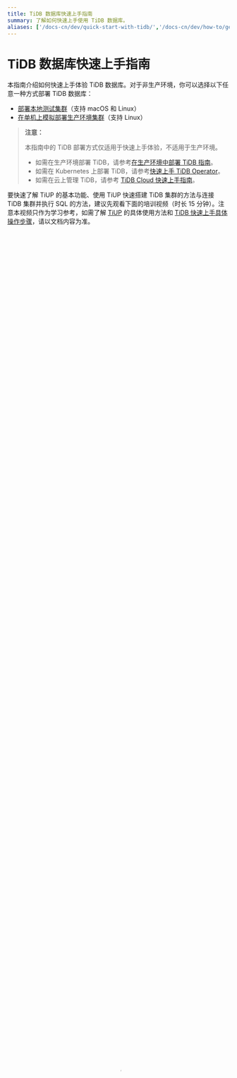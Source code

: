 ```yaml
---
title: TiDB 数据库快速上手指南
summary: 了解如何快速上手使用 TiDB 数据库。
aliases: ['/docs-cn/dev/quick-start-with-tidb/','/docs-cn/dev/how-to/get-started/local-cluster/install-from-docker-compose/']
---
```


# TiDB 数据库快速上手指南

本指南介绍如何快速上手体验 TiDB 数据库。对于非生产环境，你可以选择以下任意一种方式部署 TiDB 数据库：

- [部署本地测试集群](#部署本地测试集群)（支持 macOS 和 Linux）
- [在单机上模拟部署生产环境集群](#在单机上模拟部署生产环境集群)（支持 Linux）

> **注意：**
>
> 本指南中的 TiDB 部署方式仅适用于快速上手体验，不适用于生产环境。
>
> - 如需在生产环境部署 TiDB，请参考[在生产环境中部署 TiDB 指南](/production-deployment-using-tiup.md)。
> - 如需在 Kubernetes 上部署 TiDB，请参考[快速上手 TiDB Operator](https://docs.pingcap.com/zh/tidb-in-kubernetes/stable/get-started)。
> - 如需在云上管理 TiDB，请参考 [TiDB Cloud 快速上手指南](https://docs.pingcap.com/tidbcloud/tidb-cloud-quickstart)。

要快速了解 TiUP 的基本功能、使用 TiUP 快速搭建 TiDB 集群的方法与连接 TiDB 集群并执行 SQL 的方法，建议先观看下面的培训视频（时长 15 分钟）。注意本视频只作为学习参考，如需了解 [TiUP](/tiup/tiup-overview.md) 的具体使用方法和 [TiDB 快速上手具体操作步骤](#部署本地测试集群)，请以文档内容为准。

<video src="https://docs-download.pingcap.com/media/videos/docs-cn%2FLesson07_quick_start.mp4" width="100%" height="100%" controls="controls" poster="https://docs-download.pingcap.com/media/videos/docs-cn/poster_lesson7.png"></video>

## 部署本地测试集群

本节介绍如何利用本地 macOS 或者单机 Linux 环境快速部署 TiDB 测试集群。通过部署 TiDB 集群，你可以了解 TiDB 的基本架构，以及 TiDB、TiKV、PD、监控等基础组件的运行。

<SimpleTab>
<div label="macOS">

TiDB 是一个分布式系统。最基础的 TiDB 测试集群通常由 2 个 TiDB 实例、3 个 TiKV 实例、3 个 PD 实例和可选的 TiFlash 实例构成。通过 TiUP Playground，可以快速搭建出上述的一套基础测试集群，步骤如下：

1. 下载并安装 TiUP。

    
    ```shell
    curl --proto '=https' --tlsv1.2 -sSf https://tiup-mirrors.pingcap.com/install.sh | sh
    ```

    安装完成后会提示如下信息：

    ```log
    Successfully set mirror to https://tiup-mirrors.pingcap.com
    Detected shell: zsh
    Shell profile:  /Users/user/.zshrc
    /Users/user/.zshrc has been modified to add tiup to PATH
    open a new terminal or source /Users/user/.zshrc to use it
    Installed path: /Users/user/.tiup/bin/tiup
    ===============================================
    Have a try:     tiup playground
    ===============================================
    ```

    请注意上述输出中的 Shell profile 文件路径，下一步中需要使用该路径。

    > **注意：**
    >
    > v5.2.0 及以上版本的 TiDB 支持在 Apple silicon 芯片的机器上运行 `tiup playground`。

2. 声明全局环境变量。

    > **注意：**
    >
    > TiUP 安装完成后会提示 Shell profile 文件的绝对路径。在执行以下 `source` 命令前，需要将 `${your_shell_profile}` 修改为 Shell profile 文件的实际位置。

    
    ```shell
    source ${your_shell_profile}
    ```

3. 在当前 session 执行以下命令启动集群。

    > **注意：**
    >
    > - 如果按以下方式执行 playground，在结束部署测试后，TiUP 会自动清理掉原集群数据，重新执行命令会得到一个全新的集群。
    > - 如果希望持久化数据，需要在启动集群时添加 TiUP 的 `--tag` 参数，详见[启动集群时指定 `tag` 以保留数据](/tiup/tiup-playground.md#启动集群时指定-tag-以保留数据)。
    >
    >     ```shell
    >     tiup playground --tag ${tag_name}
    >     ```

    - 直接执行 `tiup playground` 命令会运行最新版本的 TiDB 集群，其中 TiDB、TiKV、PD 和 TiFlash 实例各 1 个：

        
        ```shell
        tiup playground
        ```

        如果这是你第一次运行该命令，TiUP 会下载最新版本的 TiDB 并启动集群。命令输出中将显示集群的端点列表：

        ```log
        🎉 TiDB Playground Cluster is started, enjoy!

        Connect TiDB:    mysql --comments --host 127.0.0.1 --port 4000 -u root
        TiDB Dashboard:  http://127.0.0.1:2379/dashboard
        Grafana:         http://127.0.0.1:3000
        ```

    - 也可以指定 TiDB 版本以及各组件实例个数，命令类似于：

        
        ```shell
        tiup playground v8.5.0 --db 2 --pd 3 --kv 3
        ```

        如果要查看当前支持部署的所有 TiDB 版本，执行 `tiup list tidb`。

4. 新开启一个 session 以访问 TiDB 数据库和集群端点。

    + 连接 TiDB 数据库：

        - 使用 TiUP `client` 连接 TiDB：

            ```shell
            tiup client
            ```

        - 或者使用 MySQL 客户端连接 TiDB：

            ```shell
            mysql --host 127.0.0.1 --port 4000 -u root
            ```

    - 访问 Prometheus 管理界面：<http://127.0.0.1:9090>。

    - 访问 [TiDB Dashboard](/dashboard/dashboard-intro.md) 页面：<http://127.0.0.1:2379/dashboard>，默认用户名为 `root`，密码为空。

    - 访问 Grafana 界面：<http://127.0.0.1:3000>，默认用户名和密码都为 `admin`。

5. （可选）[将数据加载到 TiFlash](/tiflash/tiflash-overview.md#使用-tiflash) 进行分析。

6. 测试完成之后，可以通过执行以下步骤来清理集群：

    1. 按下 <kbd>Control</kbd>+<kbd>C</kbd> 键停掉上述启用的 TiDB 服务。

    2. 等待服务退出操作完成后，执行以下命令：

        
        ```shell
        tiup clean --all
        ```

> **注意：**
>
> TiUP Playground 默认监听 `127.0.0.1`，服务仅本地可访问；若需要使服务可被外部访问，可使用 `--host` 参数指定监听网卡绑定外部可访问的 IP。

</div>
<div label="Linux">

TiDB 是一个分布式系统。最基础的 TiDB 测试集群通常由 2 个 TiDB 实例、3 个 TiKV 实例、3 个 PD 实例和可选的 TiFlash 实例构成。通过 TiUP Playground，可以快速搭建出上述的一套基础测试集群，步骤如下：

1. 下载并安装 TiUP。

    
    ```shell
    curl --proto '=https' --tlsv1.2 -sSf https://tiup-mirrors.pingcap.com/install.sh | sh
    ```

    安装完成后会提示如下信息：

    ```log
    Successfully set mirror to https://tiup-mirrors.pingcap.com
    Detected shell: bash
    Shell profile:  /home/user/.bashrc
    /home/user/.bashrc has been modified to add tiup to PATH
    open a new terminal or source /home/user/.bashrc to use it
    Installed path: /home/user/.tiup/bin/tiup
    ===============================================
    Have a try:     tiup playground
    ===============================================
    ```

    请注意上述输出中的 Shell profile 文件路径，下一步中需要使用该路径。

2. 声明全局环境变量。

    > **注意：**
    >
    > TiUP 安装完成后会提示 Shell profile 文件的绝对路径。在执行以下 `source` 命令前，需要将 `${your_shell_profile}` 修改为 Shell profile 文件的实际位置。

    
    ```shell
    source ${your_shell_profile}
    ```

3. 在当前 session 执行以下命令启动集群。

    > **注意：**
    >
    > - 如果按以下方式执行 playground，在结束部署测试后，TiUP 会自动清理掉原集群数据，重新执行命令会得到一个全新的集群。
    > - 如果希望持久化数据，需要在启动集群时添加 TiUP 的 `--tag` 参数，详见[启动集群时指定 `tag` 以保留数据](/tiup/tiup-playground.md#启动集群时指定-tag-以保留数据)。
    >
    >     ```shell
    >     tiup playground --tag ${tag_name}
    >     ```

    - 直接运行 `tiup playground` 命令会运行最新版本的 TiDB 集群，其中 TiDB、TiKV、PD 和 TiFlash 实例各 1 个：

        
        ```shell
        tiup playground
        ```

        如果这是你第一次运行该命令，TiUP 会下载最新版本的 TiDB 并启动集群。命令输出中将显示集群的端点列表：

        ```log
        🎉 TiDB Playground Cluster is started, enjoy!

        Connect TiDB:    mysql --comments --host 127.0.0.1 --port 4000 -u root
        TiDB Dashboard:  http://127.0.0.1:2379/dashboard
        Grafana:         http://127.0.0.1:3000
        ```

    - 或者指定 TiDB 版本以及各组件实例个数，命令类似于：

        
        ```shell
        tiup playground v8.5.0 --db 2 --pd 3 --kv 3
        ```

        如果要查看当前支持部署的所有 TiDB 版本，执行 `tiup list tidb`。

4. 新开启一个 session 以访问 TiDB 数据库和集群端点。

    + 连接 TiDB 数据库：

        - 使用 TiUP `client` 连接 TiDB：

            ```shell
            tiup client
            ```

        - 或者使用 MySQL 客户端连接 TiDB：

            ```shell
            mysql --host 127.0.0.1 --port 4000 -u root
            ```

    - 访问 Prometheus 管理界面：<http://127.0.0.1:9090>。

    - 访问 [TiDB Dashboard](/dashboard/dashboard-intro.md) 页面：<http://127.0.0.1:2379/dashboard>，默认用户名为 `root`，密码为空。

    - 访问 Grafana 界面：<http://127.0.0.1:3000>，默认用户名和密码都为 `admin`。

5. （可选）[将数据加载到 TiFlash](/tiflash/tiflash-overview.md#使用-tiflash) 进行分析。

6. 测试完成之后，可以通过执行以下步骤来清理集群：

    1. 按下 <kbd>Control</kbd>+<kbd>C</kbd> 键停掉上述启用的 TiDB 服务。

    2. 等待服务退出操作完成后，执行以下命令：

        
        ```shell
        tiup clean --all
        ```

> **注意：**
>
> TiUP Playground 默认监听 `127.0.0.1`，服务仅本地可访问。若需要使服务可被外部访问，可使用 `--host` 参数指定监听网卡绑定外部可访问的 IP。

</div>
</SimpleTab>

## 在单机上模拟部署生产环境集群

本节介绍如何在单台 Linux 服务器上体验 TiDB 最小的完整拓扑的集群，并模拟生产环境下的部署步骤。

下文将参照 TiUP 最小拓扑的一个 YAML 文件部署 TiDB 集群。

### 准备环境

开始部署 TiDB 集群前，准备一台部署主机，确保其软件满足需求：

- 推荐安装 CentOS 7.3 及以上版本
- 运行环境可以支持互联网访问，用于下载 TiDB 及相关软件安装包

最小规模的 TiDB 集群拓扑包含以下实例：

| 实例 | 个数 | IP | 配置 |
|:-- | :-- | :-- | :-- |
| TiKV | 3 | 10.0.1.1 | 使用递增的端口号以避免冲突 |
| TiDB | 1 | 10.0.1.1 | 使用默认端口和其他配置 |
| PD | 1 | 10.0.1.1 | 使用默认端口和其他配置 |
| TiFlash | 1 | 10.0.1.1 | 使用默认端口和其他配置 |
| Monitor | 1 | 10.0.1.1 | 使用默认端口和其他配置 |

> **注意：**
>
> 该表中拓扑实例的 IP 为示例 IP。在实际部署时，请替换为实际的 IP。

部署主机软件和环境要求如下：

- 部署需要使用部署主机的 root 用户及密码
- 部署主机[关闭防火墙](/check-before-deployment.md#检测目标部署机器的防火墙)或者开放 TiDB 集群的节点间所需端口
- 目前 TiUP Cluster 支持在 x86_64（AMD64）和 ARM 架构上部署 TiDB 集群
    - 在 AMD64 架构下，建议使用 CentOS 7.3 及以上版本 Linux 操作系统
    - 在 ARM 架构下，建议使用 CentOS 7.6 (1810) 版本 Linux 操作系统

### 实施部署

> **注意：**
>
> 你可以使用 Linux 系统的任一普通用户或 root 用户登录主机，以下步骤以 root 用户为例。

1. 下载并安装 TiUP：

    
    ```shell
    curl --proto '=https' --tlsv1.2 -sSf https://tiup-mirrors.pingcap.com/install.sh | sh
    ```

2. 声明全局环境变量：

    > **注意：**
    >
    > TiUP 安装完成后会提示对应 Shell profile 文件的绝对路径。在执行以下 `source` 命令前，需要将 `${your_shell_profile}` 修改为 Shell profile 文件的实际位置。

    
    ```shell
    source ${your_shell_profile}
    ```

3. 安装 TiUP 的 cluster 组件：

    
    ```shell
    tiup cluster
    ```

4. 如果机器已经安装 TiUP cluster，需要更新软件版本：

    
    ```shell
    tiup update --self && tiup update cluster
    ```

5. 由于模拟多机部署，需要通过 root 用户调大 sshd 服务的连接数限制：

    1. 修改 `/etc/ssh/sshd_config` 将 `MaxSessions` 调至 20。
    2. 重启 sshd 服务：

        
        ```shell
        service sshd restart
        ```

6. 创建并启动集群：

    按下面的配置模板，创建并编辑[拓扑配置文件](/tiup/tiup-cluster-topology-reference.md)，命名为 `topo.yaml`。其中：

    - `user: "tidb"`：表示通过 `tidb` 系统用户（部署会自动创建）来做集群的内部管理，默认使用 22 端口通过 ssh 登录目标机器
    - `replication.enable-placement-rules`：设置这个 PD 参数来确保 TiFlash 正常运行
    - `host`：设置为本部署主机的 IP

    配置模板如下：

    
    ```yaml
    # # Global variables are applied to all deployments and used as the default value of
    # # the deployments if a specific deployment value is missing.
    global:
     user: "tidb"
     ssh_port: 22
     deploy_dir: "/tidb-deploy"
     data_dir: "/tidb-data"

    # # Monitored variables are applied to all the machines.
    monitored:
     node_exporter_port: 9100
     blackbox_exporter_port: 9115

    server_configs:
     tidb:
       instance.tidb_slow_log_threshold: 300
     tikv:
       readpool.storage.use-unified-pool: false
       readpool.coprocessor.use-unified-pool: true
     pd:
       replication.enable-placement-rules: true
       replication.location-labels: ["host"]
     tiflash:
       logger.level: "info"

    pd_servers:
     - host: 10.0.1.1

    tidb_servers:
     - host: 10.0.1.1

    tikv_servers:
     - host: 10.0.1.1
       port: 20160
       status_port: 20180
       config:
         server.labels: { host: "logic-host-1" }

     - host: 10.0.1.1
       port: 20161
       status_port: 20181
       config:
         server.labels: { host: "logic-host-2" }

     - host: 10.0.1.1
       port: 20162
       status_port: 20182
       config:
         server.labels: { host: "logic-host-3" }

    tiflash_servers:
     - host: 10.0.1.1

    monitoring_servers:
     - host: 10.0.1.1

    grafana_servers:
     - host: 10.0.1.1
    ```

7. 执行集群部署命令：

    
    ```shell
    tiup cluster deploy <cluster-name> <version> ./topo.yaml --user root -p
    ```

    - 参数 `<cluster-name>` 表示设置集群名称
    - 参数 `<version>` 表示设置集群版本，例如 `v8.5.0`。可以通过 `tiup list tidb` 命令来查看当前支持部署的 TiDB 版本
    - 参数 `--user` 表示初始化环境的用户
    - 参数 `-p` 表示在连接目标机器时使用密码登录

        > **注意：**
        >
        > 如果主机通过密钥进行 SSH 认证，请使用 `-i` 参数指定密钥文件路径，`-i` 与 `-p` 不可同时使用。

    按照引导，输入”y”及 root 密码，来完成部署：

    ```log
    Do you want to continue? [y/N]:  y
    Input SSH password:
    ```

8. 启动集群：

    
    ```shell
    tiup cluster start <cluster-name>
    ```

9. 访问集群端点：

    - 安装 MySQL 客户端。如果已安装，则跳过这一步骤。

        
        ```shell
        yum -y install mysql
        ```

    - 使用 MySQL 客户端访问 TiDB 数据库，密码为空：

        ```shell
        mysql -h 10.0.1.1 -P 4000 -u root
        ```

    - 访问 Grafana 监控页面：<http://{grafana-ip}:3000>，默认用户名和密码均为 `admin`。

    - 访问集群 [TiDB Dashboard](/dashboard/dashboard-intro.md) 监控页面：<http://{pd-ip}:2379/dashboard>，默认用户名为 `root`，密码为空。

10. （可选）查看集群列表和拓扑结构：

    - 执行以下命令确认当前已经部署的集群列表：

        ```shell
        tiup cluster list
        ```

    - 执行以下命令查看集群的拓扑结构和状态：

        ```shell
        tiup cluster display <cluster-name>
        ```

    要了解更多 `tiup cluster` 命令，请参阅 [TiUP 集群命令](/tiup/tiup-component-cluster.md)。

11. 测试完成之后，可以通过执行以下步骤来清理集群：

    1. 按下 <kbd>Control</kbd>+<kbd>C</kbd> 键停掉上述启用的 TiDB 服务。

    2. 等待服务退出操作完成后，执行以下命令：

        ```shell
        tiup clean --all
        ```

## 探索更多

如果你刚刚部署好一套 TiDB 本地测试集群，你可以继续：

- 学习 [TiDB SQL 操作](/basic-sql-operations.md)
- [迁移数据到 TiDB](/migration-overview.md)
- 使用 [TiUP](/tiup/tiup-overview.md) 管理 TiDB 集群

如果你准备好在生产环境部署 TiDB，你可以继续：

- [使用 TiUP 部署 TiDB 集群](/production-deployment-using-tiup.md)
- [使用 TiDB Operator 在 Kubernetes 上部署 TiDB 集群](https://docs.pingcap.com/zh/tidb-in-kubernetes/stable)

如果你是应用开发者，想要快速使用 TiDB 构建应用，可参阅以下文档：

- [开发者手册概览](/develop/dev-guide-overview.md)
- [使用 TiDB Cloud Serverless 构建 TiDB 集群](/develop/dev-guide-build-cluster-in-cloud.md)
- [示例程序](/develop/dev-guide-sample-application-java-jdbc.md)

如果你想使用 TiFlash 作为数据分析的解决方案，可参阅以下文档：

- [使用 TiFlash](/tiflash/tiflash-overview.md#使用-tiflash)
- [TiFlash 简介](/tiflash/tiflash-overview.md)
